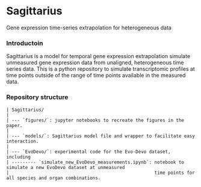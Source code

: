 # Sagittarius
Gene expression time-series extrapolation for heterogeneous data

### Introductoin
Sagittarius is a model for temporal gene expression extrapolation simulate unmeasured gene expression data from unaligned, heterogeneous time series data. This is a python repository to simulate transcriptomic profiles at time points outside of the range of time points available in the measured data.

### Repository structure

```
| Sagittarius/
|
| --- `figures/`: jupyter notebooks to recreate the figures in the paper.
|
| --- `models/`: Sagittarius model file and wrapper to facilitate easy interaction.
|
| --- `EvoDevo/`: experimental code for the Evo-Devo dataset, including 
| --------- `simulate_new_EvoDevo_measurements.ipynb`: notebook to simulate a new EvoDevo dataset at unmeasured
|                                                      time points for all species and organ combinations.
```
